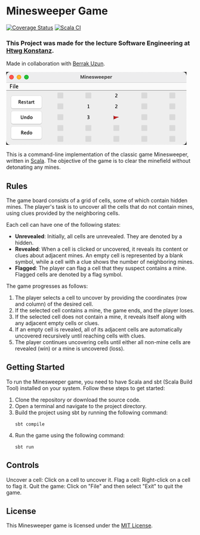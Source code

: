 # Minesweeper Game

[![Coverage Status](https://coveralls.io/repos/github/JonasSeifried/Minesweeper/badge.svg?branch=main)](https://coveralls.io/github/JonasSeifried/Minesweeper?branch=main)
[![Scala CI](https://github.com/JonasSeifried/Minesweeper/actions/workflows/scala.yml/badge.svg)](https://github.com/JonasSeifried/Minesweeper/actions/workflows/scala.yml)

### This Project was made for the lecture Software Engineering at [Htwg Konstanz](https://www.htwg-konstanz.de/).
Made in collaboration with [Berrak Uzun](https://github.com/berrakuzun).

![Minesweeper](minesweeper.png)

This is a command-line implementation of the classic game Minesweeper, written in [Scala](https://scala-lang.org/). The objective of the game is to clear the minefield without detonating any mines.

## Rules

The game board consists of a grid of cells, some of which contain hidden mines. The player's task is to uncover all the cells that do not contain mines, using clues provided by the neighboring cells.

Each cell can have one of the following states:

- **Unrevealed**: Initially, all cells are unrevealed. They are denoted by a hidden.
- **Revealed**: When a cell is clicked or uncovered, it reveals its content or clues about adjacent mines. An empty cell is represented by a blank symbol, while a cell with a clue shows the number of neighboring mines.
- **Flagged**: The player can flag a cell that they suspect contains a mine. Flagged cells are denoted by a flag symbol.

The game progresses as follows:

1. The player selects a cell to uncover by providing the coordinates (row and column) of the desired cell.
2. If the selected cell contains a mine, the game ends, and the player loses.
3. If the selected cell does not contain a mine, it reveals itself along with any adjacent empty cells or clues.
4. If an empty cell is revealed, all of its adjacent cells are automatically uncovered recursively until reaching cells with clues.
5. The player continues uncovering cells until either all non-mine cells are revealed (win) or a mine is uncovered (loss).

## Getting Started

To run the Minesweeper game, you need to have Scala and sbt (Scala Build Tool) installed on your system. Follow these steps to get started:

1. Clone the repository or download the source code.
2. Open a terminal and navigate to the project directory.
3. Build the project using sbt by running the following command:
   ```
   sbt compile
   ```
4. Run the game using the following command:
   ```
   sbt run
   ```

## Controls

Uncover a cell: Click on a cell to uncover it.
Flag a cell: Right-click on a cell to flag it.
Quit the game: Click on "File" and then select "Exit" to quit the game.


## License

This Minesweeper game is licensed under the [MIT License](LICENSE).
